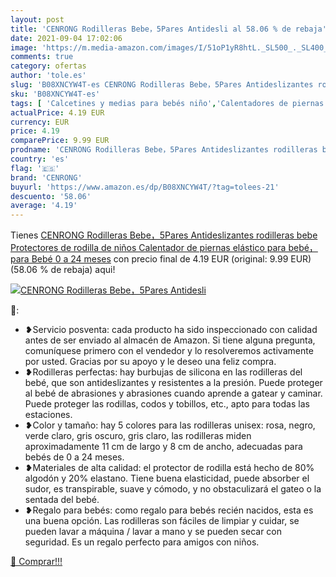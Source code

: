 ```yaml
---
layout: post
title: 'CENRONG Rodilleras Bebe，5Pares Antidesli al 58.06 % de rebaja'
date: 2021-09-04 17:02:06
image: 'https://m.media-amazon.com/images/I/51oP1yR8htL._SL500_._SL400_.jpg'
comments: true
category: ofertas
author: 'tole.es'
slug: 'B08XNCYW4T-es CENRONG Rodilleras Bebe，5Pares Antideslizantes rodilleras...'
sku: 'B08XNCYW4T-es'
tags: [ 'Calcetines y medias para bebés niño','Calentadores de piernas para bebés niño','Ropa','Ropa para bebés','Ropa para bebés niño','bebe','bebé','cenrong', ]
actualPrice: 4.19 EUR
currency: EUR
price: 4.19
comparePrice: 9.99 EUR
prodname: 'CENRONG Rodilleras Bebe，5Pares Antideslizantes rodilleras bebe Protectores de rodilla de niños Calentador de piernas elástico para bebé，para Bebé 0 a 24 meses'
country: 'es'
flag: '🇪🇸'
brand: 'CENRONG'
buyurl: 'https://www.amazon.es/dp/B08XNCYW4T/?tag=tolees-21'
descuento: '58.06'
average: '4.19'
---
```


Tienes [CENRONG Rodilleras Bebe，5Pares Antideslizantes rodilleras bebe Protectores de rodilla de niños Calentador de piernas elástico para bebé，para Bebé 0 a 24 meses](https://www.amazon.es/dp/B08XNCYW4T/?tag=tolees-21) con precio final de  4.19 EUR (original: 9.99 EUR) (58.06 %  de rebaja) aqui!

[![CENRONG Rodilleras Bebe，5Pares Antidesli](https://m.media-amazon.com/images/I/51oP1yR8htL._SL500_._SL400_.jpg)](https://www.amazon.es/dp/B08XNCYW4T/?tag=tolees-21)

🔎:

- ❥Servicio posventa: cada producto ha sido inspeccionado con calidad antes de ser enviado al almacén de Amazon. Si tiene alguna pregunta, comuníquese primero con el vendedor y lo resolveremos activamente por usted. Gracias por su apoyo y le deseo una feliz compra.
- ❥Rodilleras perfectas: hay burbujas de silicona en las rodilleras del bebé, que son antideslizantes y resistentes a la presión. Puede proteger al bebé de abrasiones y abrasiones cuando aprende a gatear y caminar. Puede proteger las rodillas, codos y tobillos, etc., apto para todas las estaciones.
- ❥Color y tamaño: hay 5 colores para las rodilleras unisex: rosa, negro, verde claro, gris oscuro, gris claro, las rodilleras miden aproximadamente 11 cm de largo y 8 cm de ancho, adecuadas para bebés de 0 a 24 meses.
- ❥Materiales de alta calidad: el protector de rodilla está hecho de 80% algodón y 20% elastano. Tiene buena elasticidad, puede absorber el sudor, es transpirable, suave y cómodo, y no obstaculizará el gateo o la sentada del bebé.
- ❥Regalo para bebés: como regalo para bebés recién nacidos, esta es una buena opción. Las rodilleras son fáciles de limpiar y cuidar, se pueden lavar a máquina / lavar a mano y se pueden secar con seguridad. Es un regalo perfecto para amigos con niños.

[🛒 Comprar!!!](https://www.amazon.es/dp/B08XNCYW4T/?tag=tolees-21)
